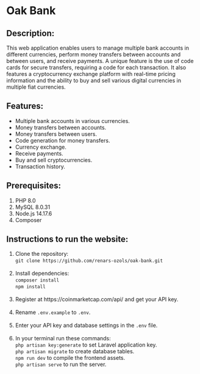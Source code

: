 # Oak Bank

## Description:
This web application enables users to manage multiple bank accounts in different currencies, perform money transfers between accounts and between users, and receive payments. A unique feature is the use of code cards for secure transfers, requiring a code for each transaction. It also features a cryptocurrency exchange platform with real-time pricing information and the ability to buy and sell various digital currencies in multiple fiat currencies.

## Features:
* Multiple bank accounts in various currencies.
* Money transfers between accounts.
* Money transfers between users.
* Code generation for money transfers.
* Currency exchange.
* Receive payments.
* Buy and sell cryptocurrencies.
* Transaction history.

## Prerequisites:
<ol>
<li>PHP 8.0</li>
<li>MySQL 8.0.31</li>
<li>Node.js 14.17.6</li>
<li>Composer</li>
</ol>

## Instructions to run the website:
<ol>
<li>Clone the repository:<br><code>git clone https://github.com/renars-ozols/oak-bank.git</code></li><br>
<li>Install dependencies:<br><code>composer install</code><br><code>npm install</code></li><br>
<li>Register at https://coinmarketcap.com/api/ and get your API key. </li><br>
<li>Rename <code>.env.example</code> to <code>.env</code>.</li><br>
<li>Enter your API key and database settings in the <code>.env</code> file.</li><br>
<li>In your terminal run these commands: <br><code>php artisan key:generate</code> to set Laravel application key.
<br><code>php artisan migrate</code> to create database tables.
<br><code>npm run dev</code> to compile the frontend assets.
<br><code>php artisan serve</code> to run the server.
</li><br>
</ol>
